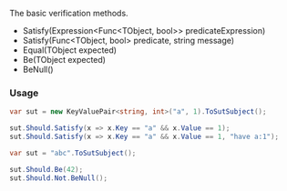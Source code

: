 The basic verification methods.

<ul class="member-list">
    <li class="member">
        Satisfy<wbr>(<span class="type">Expression</span><wbr>&lt;<span class="type">Func</span><wbr>&lt;<span class="type">TObject</span>, <span class="keyword">bool</span>&gt;&gt; predicateExpression)
    </li>
    <li class="member">
        Satisfy<wbr>(<span class="type">Func</span><wbr>&lt;<span class="type">TObject</span>, <span class="keyword">bool</span>&gt; predicate, <span class="keyword">string</span> message)
    </li>
    <li class="member">
        Equal<wbr>(<span class="type">TObject</span> expected)
    </li>
    <li class="member">
        Be<wbr>(<span class="type">TObject</span> expected)
    </li>
    <li class="member">
        BeNull<wbr>()
    </li>
</ul>

### Usage

```cs
var sut = new KeyValuePair<string, int>("a", 1).ToSutSubject();

sut.Should.Satisfy(x => x.Key == "a" && x.Value == 1);
sut.Should.Satisfy(x => x.Key == "a" && x.Value == 1, "have a:1");
```

```cs
var sut = "abc".ToSutSubject();

sut.Should.Be(42);
sut.Should.Not.BeNull();
```